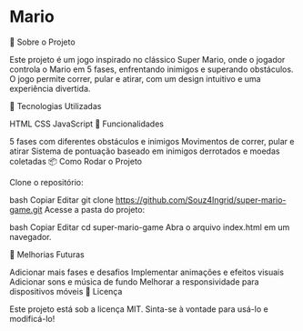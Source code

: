 # Mario
📜 Sobre o Projeto

Este projeto é um jogo inspirado no clássico Super Mario, onde o jogador controla o Mario em 5 fases, enfrentando inimigos e superando obstáculos. O jogo permite correr, pular e atirar, com um design intuitivo e uma experiência divertida.

🚀 Tecnologias Utilizadas

HTML
CSS
JavaScript
📌 Funcionalidades

5 fases com diferentes obstáculos e inimigos
Movimentos de correr, pular e atirar
Sistema de pontuação baseado em inimigos derrotados e moedas coletadas
📦 Como Rodar o Projeto

Clone o repositório:

bash
Copiar
Editar
git clone https://github.com/Souz4Ingrid/super-mario-game.git
Acesse a pasta do projeto:

bash
Copiar
Editar
cd super-mario-game
Abra o arquivo index.html em um navegador.

🔮 Melhorias Futuras

Adicionar mais fases e desafios
Implementar animações e efeitos visuais
Adicionar sons e música de fundo
Melhorar a responsividade para dispositivos móveis
📄 Licença

Este projeto está sob a licença MIT. Sinta-se à vontade para usá-lo e modificá-lo!
